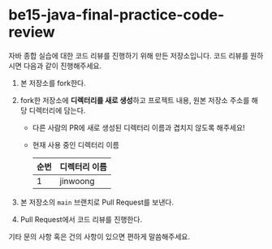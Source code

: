# be15-java-final-practice-code-review
자바 종합 실습에 대한 코드 리뷰를 진행하기 위해 만든 저장소입니다. 코드 리뷰를 원하시면 다음과 같이 진행해주세요.

1. 본 저장소를 fork한다.
2. fork한 저장소에 **디렉터리를 새로 생성**하고 프로젝트 내용, 원본 저장소 주소를 해당 디렉터리에 담는다.
   - 다른 사람의 PR에 새로 생성된 디렉터리 이름과 겹치지 않도록 해주세요!
   - 현재 사용 중인 디렉터리 이름
   
     | 순번 | 디렉터리 이름 |
     | --- | --- |
     | 1 | jinwoong | 

3. 본 저장소의 `main` 브랜치로 Pull Request를 보낸다.
4. Pull Request에서 코드 리뷰를 진행한다.

기타 문의 사항 혹은 건의 사항이 있으면 편하게 말씀해주세요.